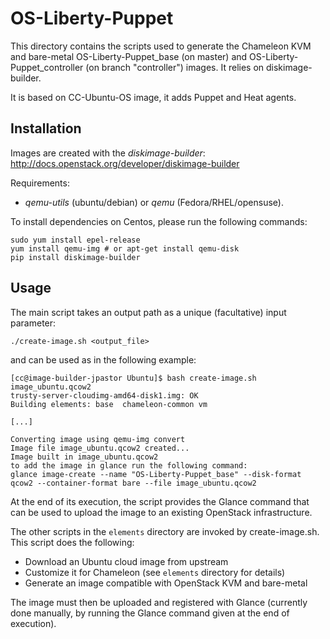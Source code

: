 # OS-Liberty-Puppet

This directory contains the scripts used to generate the Chameleon KVM and
bare-metal OS-Liberty-Puppet_base (on master) and OS-Liberty-Puppet_controller (on branch "controller") images. It relies on diskimage-builder.

It is based on CC-Ubuntu-OS image, it adds Puppet and Heat agents.

## Installation

Images are created with the *diskimage-builder*:
http://docs.openstack.org/developer/diskimage-builder

Requirements:
- *qemu-utils* (ubuntu/debian) or *qemu* (Fedora/RHEL/opensuse).

To install dependencies on Centos, please run the following commands:

```
sudo yum install epel-release
yum install qemu-img # or apt-get install qemu-disk
pip install diskimage-builder
```
## Usage

The main script takes an output path as a unique (facultative) input parameter:
```
./create-image.sh <output_file>
```

and can be used as in the following example:
```
[cc@image-builder-jpastor Ubuntu]$ bash create-image.sh image_ubuntu.qcow2
trusty-server-cloudimg-amd64-disk1.img: OK
Building elements: base  chameleon-common vm

[...]

Converting image using qemu-img convert
Image file image_ubuntu.qcow2 created...
Image built in image_ubuntu.qcow2
to add the image in glance run the following command:
glance image-create --name "OS-Liberty-Puppet_base" --disk-format qcow2 --container-format bare --file image_ubuntu.qcow2
```

At the end of its execution, the script provides the Glance command that can be
used to upload the image to an existing OpenStack infrastructure.

The other scripts in the `elements` directory are invoked by create-image.sh.
This script does the following:

* Download an Ubuntu cloud image from upstream
* Customize it for Chameleon (see `elements` directory for details)
* Generate an image compatible with OpenStack KVM and bare-metal

The image must then be uploaded and registered with Glance (currently done
manually, by running the Glance command given at the end of execution).
